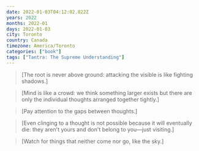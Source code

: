 ```yaml
---
date: 2022-01-03T04:12:02.822Z
years: 2022
months: 2022-01
days: 2022-01-03
city: Toronto
country: Canada
timezone: America/Toronto
categories: ["book"]
tags: ["Tantra: The Supreme Understanding"]
---
```

> [The root is never above ground: attacking the visible is like fighting shadows.]

> [Mind is like a crowd: we think something larger exists but there are only the individual thoughts arranged together tightly.]

> [Pay attention to the gaps between thoughts.]

> [Even clinging to a thought is not possible because it will eventually die: they aren't yours and don't belong to you—just visiting.]

> [Watch for things that neither come nor go, like the sky.]
